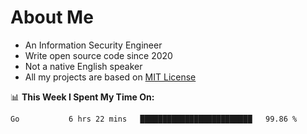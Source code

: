 # About Me

- An Information Security Engineer
- Write open source code since 2020
- Not a native English speaker
- All my projects are based on [MIT License](https://opensource.org/licenses/MIT)

📊 **This Week I Spent My Time On:**
<!--START_SECTION:waka-->
```text
Go           6 hrs 22 mins   █████████████████████████   99.86 % 
```
<!--END_SECTION:waka-->

